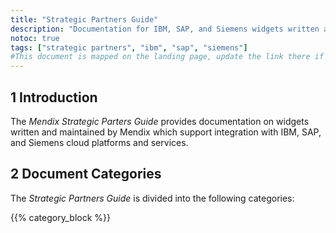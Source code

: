 ```yaml
---
title: "Strategic Partners Guide"
description: "Documentation for IBM, SAP, and Siemens widgets written and maintained by Mendix"
notoc: true
tags: ["strategic partners", "ibm", "sap", "siemens"]
#This document is mapped on the landing page, update the link there if renaming or moving it.
---
```


## 1 Introduction

The *Mendix Strategic Parters Guide* provides documentation on widgets written and maintained by Mendix which support integration with IBM, SAP, and Siemens cloud platforms and services.

## 2 Document Categories

The *Strategic Partners Guide* is divided into the following categories:

{{% category_block %}}
